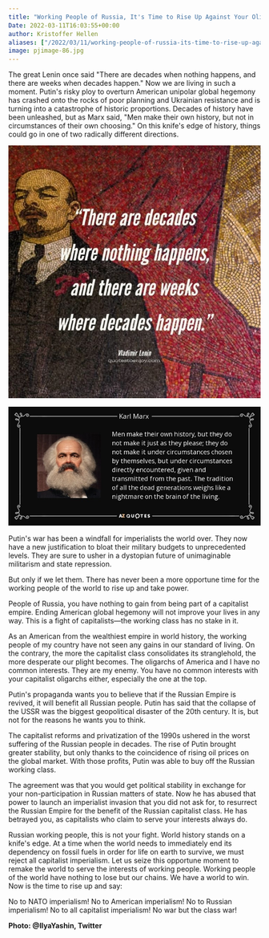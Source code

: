 ```yaml
---
title: "Working People of Russia, It's Time to Rise Up Against Your Oligarchs"
Date: 2022-03-11T16:03:55+00:00
author: Kristoffer Hellen
aliases: ["/2022/03/11/working-people-of-russia-its-time-to-rise-up-against-your-oligarchs"]
image: pjimage-86.jpg
---
```


The great Lenin once said "There are decades when nothing happens, and there are weeks when decades happen." Now we are living in such a moment. Putin's risky ploy to overturn American unipolar global hegemony has crashed onto the rocks of poor planning and Ukrainian resistance and is turning into a catastrophe of historic proportions. Decades of history have been unleashed, but as Marx said, "Men make their own history, but not in circumstances of their own choosing." On this knife's edge of history, things could go in one of two radically different directions.

![](1-image.jpg)

![](2-image.jpg)

Putin's war has been a windfall for imperialists the world over. They now have a new justification to bloat their military budgets to unprecedented levels. They are sure to usher in a dystopian future of unimaginable militarism and state repression.

But only if we let them. There has never been a more opportune time for the working people of the world to rise up and take power.

People of Russia, you have nothing to gain from being part of a capitalist empire. Ending American global hegemony will not improve your lives in any way. This is a fight of capitalists—the working class has no stake in it. 

As an American from the wealthiest empire in world history, the working people of my country have not seen any gains in our standard of living. On the contrary, the more the capitalist class consolidates its stranglehold, the more desperate our plight becomes. The oligarchs of America and I have no common interests. They are my enemy. You have no common interests with your capitalist oligarchs either, especially the one at the top.

Putin's propaganda wants you to believe that if the Russian Empire is revived, it will benefit all Russian people. Putin has said that the collapse of the USSR was the biggest geopolitical disaster of the 20th century. It is, but not for the reasons he wants you to think. 

The capitalist reforms and privatization of the 1990s ushered in the worst suffering of the Russian people in decades. The rise of Putin brought greater stability, but only thanks to the coincidence of rising oil prices on the global market. With those profits, Putin was able to buy off the Russian working class. 

The agreement was that you would get political stability in exchange for your non-participation in Russian matters of state. Now he has abused that power to launch an imperialist invasion that you did not ask for, to resurrect the Russian Empire for the benefit of the Russian capitalist class. He has betrayed you, as capitalists who claim to serve your interests always do.

Russian working people, this is not your fight. World history stands on a knife's edge. At a time when the world needs to immediately end its dependency on fossil fuels in order for life on earth to survive, we must reject all capitalist imperialism. Let us seize this opportune moment to remake the world to serve the interests of working people. Working people of the world have nothing to lose but our chains. We have a world to win. Now is the time to rise up and say: 
 
No to NATO imperialism! 
No to American imperialism! 
No to Russian imperialism! 
No to all capitalist imperialism! 
No war but the class war!

**Photo: @IlyaYashin, Twitter**
